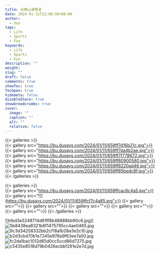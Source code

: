 ```yaml
---
title: 云佛山滑雪🏂
date: 2024-01-11T22:08:50+08:00
author:
  - Xan
tags:
  - Life
  - Sports
  - Fun
keywords:
  - Life
  - Sports
  - Fun
description: ""
weight: 
slug: ""
draft: false
comments: true
showToc: true
TocOpen: true
hidemeta: false
disableShare: true
showbreadcrumbs: true
cover:
  image: ""
  caption: ""
  alt: ""
  relative: false
---
```

{{< galleries >}}  
{{< gallery src="https://bu.dusays.com/2024/01/11/659ff7d16b21c.jpg">}}
{{< gallery src="https://bu.dusays.com/2024/01/11/659ff7da4b2ae.jpg">}}
{{< gallery src="https://bu.dusays.com/2024/01/11/659ff7f778672.jpg">}}
{{< gallery src="https://bu.dusays.com/2024/01/11/659ff80900580.jpg">}}
{{< gallery src="https://bu.dusays.com/2024/01/11/659ff8220ad46.jpg">}}
{{< gallery src="https://bu.dusays.com/2024/01/11/659ff85bedc8f.jpg">}}
{{< /galleries >}}


{{< galleries >}}  
{{< gallery src="https://bu.dusays.com/2024/01/11/659ffcac6c4a5.jpg">}}
{{< gallery src="![](https://bu.dusays.com/2024/01/11/659ffcf7c4a85.jpg">}}
{{< gallery src="">}}
{{< gallery src="">}}
{{< gallery src="">}}
{{< gallery src="">}}
{{< gallery src="">}}
{{< /galleries >}}

![]()![bfed3e5248714d61ff8b48888bb90c8.jpg](
![5b8438ea8321b6f1475795cc4ae0465.jpg](https://bu.dusays.com/2024/01/11/659ffcbda9570.jpg)
![9c3d34258332bb2cf18a1b28a3e2c10.jpg](https://bu.dusays.com/2024/01/11/659ffcc2192ad.jpg)
![b2d3cbd70b1e7245e978a9f63ee7a50.jpg](https://bu.dusays.com/2024/01/11/659ffcc841fc2.jpg)
![fc2da1bac1012d65d0cc5ccd86d7275.jpg](https://bu.dusays.com/2024/01/11/659ffcdf2c5c9.jpg)
![c5435e8518d79b0426ecbbf291e2e7d.jpg](https://bu.dusays.com/2024/01/11/659ffcf7c4a85.jpg)
